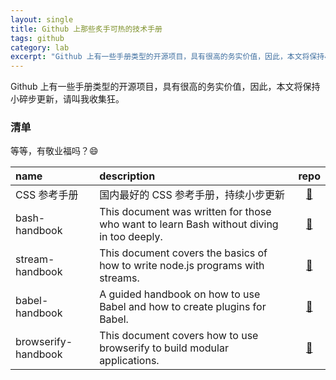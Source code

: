 ```yaml
---
layout: single
title: Github 上那些炙手可热的技术手册
tags: github
category: lab
excerpt: "Github 上有一些手册类型的开源项目，具有很高的务实价值，因此，本文将保持小碎步更新，请叫我收集狂。"
---
```


Github 上有一些手册类型的开源项目，具有很高的务实价值，因此，本文将保持小碎步更新，请叫我收集狂。

### 清单

等等，有敬业福吗？:smile:

| name                | description                                                                              |                           repo                            |
| :------------------ | :--------------------------------------------------------------------------------------- | :-------------------------------------------------------: |
| CSS 参考手册        | 国内最好的 CSS 参考手册，持续小步更新                                                    |      [:link:](https://github.com/doyoe/css-handbook)      |
| bash-handbook       | This document was written for those who want to learn Bash without diving in too deeply. |  [:link:](https://github.com/denysdovhan/bash-handbook)   |
| stream-handbook     | This document covers the basics of how to write node.js programs with streams.           |   [:link:](https://github.com/substack/stream-handbook)   |
| babel-handbook      | A guided handbook on how to use Babel and how to create plugins for Babel.               | [:link:](https://github.com/thejameskyle/babel-handbook)  |
| browserify-handbook | This document covers how to use browserify to build modular applications.                | [:link:](https://github.com/substack/browserify-handbook) |
